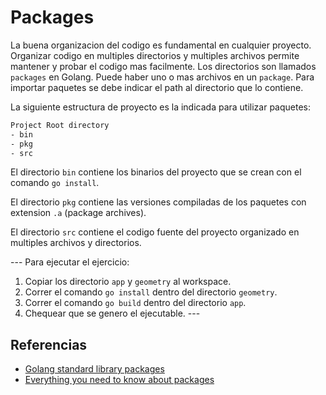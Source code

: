 # Packages

La buena organizacion del codigo es fundamental en cualquier
proyecto. Organizar codigo en multiples directorios y multiples
archivos permite mantener y probar el codigo mas facilmente. Los
directorios son llamados `packages` en Golang. Puede haber uno o mas
archivos en un `package`. Para importar paquetes se debe indicar el
path al directorio que lo contiene.

La siguiente estructura de proyecto es la indicada para utilizar
paquetes:

```bash
Project Root directory
- bin
- pkg
- src
```

El directorio `bin` contiene los binarios del proyecto que se crean
con el comando `go install`.

El directorio `pkg` contiene las versiones compiladas de los paquetes
con extension `.a` (package archives).

El directorio `src` contiene el codigo fuente del proyecto organizado
en multiples archivos y directorios.

--- Para ejecutar el ejercicio:

1. Copiar los directorio `app` y `geometry` al workspace.
1. Correr el comando `go install` dentro del directorio `geometry`.
1. Correr el comando `go build` dentro del directorio `app`.
1. Chequear que se genero el ejecutable.  ---

## Referencias

* [Golang standard library packages](https://golang.org/pkg/)
* [Everything you need to know about
  packages](https://medium.com/rungo/everything-you-need-to-know-about-packages-in-go-b8bac62b74cc)
